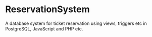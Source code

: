 # ReservationSystem
A database system for ticket reservation using views, triggers etc in PostgreSQL, JavaScript and PHP etc.

